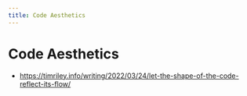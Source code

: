 ```yaml
---
title: Code Aesthetics
---
```


# Code Aesthetics

- https://timriley.info/writing/2022/03/24/let-the-shape-of-the-code-reflect-its-flow/
